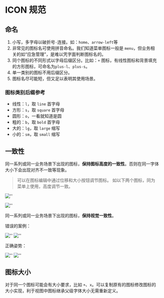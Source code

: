 # ICON 规范

## 命名

1. 小写，多字母以破折号`-`连接。如：`home`、`arrow-left`等
2. 非常见的图标名可使用拼音命名。我们知道菜单图标一般是 `menu`，但业务相关的如“应急管理”，是难以凭字面判断图标名的。
3. 同个图标的不同形式以字母后缀区分。比如：`+` 图标，有线性图标和背景填充的方形图标，可命名为`plus-l`、`plus-s`。
4. 单一类别的图标不用后缀区分。
5. 图标名尽可能短，但又足以表明其使用场景。

### 图标类别后缀参考

- 线性：`l`，取 `line` 首字母
- 方形：`s`，取 `square` 首字母
- 圆形：`o`，一看就知道是圆
- 粗的：`b`，取 `bold` 首字母
- 大的：`lg`，取 `large` 缩写
- 小的：`sm`，取 `small` 缩写

## 一致性

同一系列或同一业务场景下出现的图标，**保持图标高度的一致性**。否则在同一字体大小下会出现对齐不一致等现象。

> 可以在图标编辑中通过位移和大小按钮调节图标。
> 如以下两个图标，同为菜单上使用，高度调节一致。

![''](/images/icon-1.png)

![''](/images/icon-2.png)

同一系列或同一业务场景下出现的图标，**保持视觉一致性**。

错误的案例：

![''](/images/icon-3.png)
![''](/images/icon-4.png)

正确姿势：

![''](/images/icon-5.png)
![''](/images/icon-4.png)

## 图标大小

对于同一个图标可能会有大小要求，比如 `+`、`x`。可以复制原有的图标修改图标的大小实现，利于视图中图标继承父级字体大小无需重新定义。
